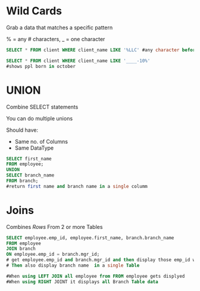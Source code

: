 # Wild Cards

Grab a data that matches a specific pattern

% = any # characters,
_ = one character

```SQL
SELECT * FROM client WHERE client_name LIKE '%LLC' #any character before LLC 

SELECT * FROM client WHERE client_name LIKE '____-10%' 
#shows ppl born in october
```

# UNION

 Combine SELECT statements 
 
 You can do multiple unions
 
 Should have:
 * Same no. of Columns
 * Same DataType
 
 
 ```SQL
 SELECT first_name
 FROM employee;
 UNION
 SELECT branch_name
 FROM branch;
 #return first name and branch name in a single columm
 ```

# Joins

Combines *Rows* From 2 or more Tables

```SQL
SELECT employee.emp_id, employee.first_name, branch.branch_name
FROM employee
JOIN branch   
ON employee.emp_id = branch.mgr_id; 
# get employee.emp_id and branch.mgr_id and then display those emp_id which match
# Then also display branch name  in a single Table

#When using LEFT JOIN all employee from FROM employee gets displyed
#When using RIGHT JOINT it displays all Branch Table data

```
